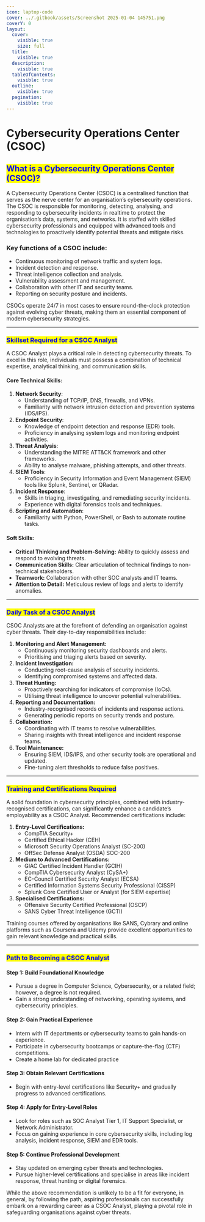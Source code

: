 ```yaml
---
icon: laptop-code
cover: ../.gitbook/assets/Screenshot 2025-01-04 145751.png
coverY: 0
layout:
  cover:
    visible: true
    size: full
  title:
    visible: true
  description:
    visible: true
  tableOfContents:
    visible: true
  outline:
    visible: true
  pagination:
    visible: true
---
```


# Cybersecurity Operations Center (CSOC)

## <mark style="color:blue;">What is a Cybersecurity Operations Center (CSOC)?</mark>

A Cybersecurity Operations Center (CSOC) is a centralised function that serves as the nerve center for an organisation’s cybersecurity operations. The CSOC is responsible for monitoring, detecting, analysing, and responding to cybersecurity incidents in realtime to protect the organisation’s data, systems, and networks. It is staffed with skilled cybersecurity professionals and equipped with advanced tools and technologies to proactively identify potential threats and mitigate risks.

### Key functions of a CSOC include:

* Continuous monitoring of network traffic and system logs.
* Incident detection and response.
* Threat intelligence collection and analysis.
* Vulnerability assessment and management.
* Collaboration with other IT and security teams.
* Reporting on security posture and incidents.

CSOCs operate 24/7 in most cases to ensure round-the-clock protection against evolving cyber threats, making them an essential component of modern cybersecurity strategies.

***

### <mark style="color:blue;">Skillset Required for a CSOC Analyst</mark>

A CSOC Analyst plays a critical role in detecting cybersecurity threats. To excel in this role, individuals must possess a combination of technical expertise, analytical thinking, and communication skills.

#### Core Technical Skills:

1. **Network Security**:
   * Understanding of TCP/IP, DNS, firewalls, and VPNs.
   * Familiarity with network intrusion detection and prevention systems (IDS/IPS).
2. **Endpoint Security**:
   * Knowledge of endpoint detection and response (EDR) tools.
   * Proficiency in analysing system logs and monitoring endpoint activities.
3. **Threat Analysis**:
   * Understanding the MITRE ATT\&CK framework and other frameworks.
   * Ability to analyse malware, phishing attempts, and other threats.
4. **SIEM Tools**:
   * Proficiency in Security Information and Event Management (SIEM) tools like Splunk, Sentinel, or QRadar.
5. **Incident Response**:
   * Skills in triaging, investigating, and remediating security incidents.
   * Experience with digital forensics tools and techniques.
6. **Scripting and Automation**:
   * Familiarity with Python, PowerShell, or Bash to automate routine tasks.

#### Soft Skills:

* **Critical Thinking and Problem-Solving:** Ability to quickly assess and respond to evolving threats.
* **Communication Skills:** Clear articulation of technical findings to non-technical stakeholders.
* **Teamwork:** Collaboration with other SOC analysts and IT teams.
* **Attention to Detail:** Meticulous review of logs and alerts to identify anomalies.

***

### <mark style="color:blue;">Daily Task of a CSOC Analyst</mark>

CSOC Analysts are at the forefront of defending an organisation against cyber threats. Their day-to-day responsibilities include:

1. **Monitoring and Alert Management:**
   * Continuously monitoring security dashboards and alerts.
   * Prioritising and triaging alerts based on severity.
2. **Incident Investigation:**
   * Conducting root-cause analysis of security incidents.
   * Identifying compromised systems and affected data.
3. **Threat Hunting:**
   * Proactively searching for indicators of compromise (IoCs).
   * Utilising threat intelligence to uncover potential vulnerabilities.
4. **Reporting and Documentation:**
   * Industry-recognised records of incidents and response actions.
   * Generating periodic reports on security trends and posture.
5. **Collaboration:**
   * Coordinating with IT teams to resolve vulnerabilities.
   * Sharing insights with threat intelligence and incident response teams.
6. **Tool Maintenance:**
   * Ensuring SIEM, IDS/IPS, and other security tools are operational and updated.
   * Fine-tuning alert thresholds to reduce false positives.

***

### <mark style="color:blue;">Training and Certifications Required</mark>

A solid foundation in cybersecurity principles, combined with industry-recognised certifications, can significantly enhance a candidate’s employability as a CSOC Analyst. Recommended certifications include:

1. **Entry-Level Certifications:**
   * CompTIA Security+
   * Certified Ethical Hacker (CEH)
   * Microsoft Security Operations Analyst (SC-200)
   * OffSec Defense Analyst (OSDA) SOC-200
2. **Medium to Advanced Certifications:**
   * GIAC Certified Incident Handler (GCIH)
   * CompTIA Cybersecurity Analyst (CySA+)
   * EC-Council Certified Security Analyst (ECSA)
   * Certified Information Systems Security Professional (CISSP)
   * Splunk Core Certified User or Analyst (for SIEM expertise)
3. **Specialised Certifications:**
   * Offensive Security Certified Professional (OSCP)
   * SANS Cyber Threat Intelligence (GCTI)

Training courses offered by organisations like SANS, Cybrary and online platforms such as Coursera and Udemy provide excellent opportunities to gain relevant knowledge and practical skills.

***

### <mark style="color:blue;">Path to Becoming a CSOC Analyst</mark>

#### Step 1: Build Foundational Knowledge

* Pursue a degree in Computer Science, Cybersecurity, or a related field; however, a degree is not required.
* Gain a strong understanding of networking, operating systems, and cybersecurity principles.

#### Step 2: Gain Practical Experience

* Intern with IT departments or cybersecurity teams to gain hands-on experience.
* Participate in cybersecurity bootcamps or capture-the-flag (CTF) competitions.
* Create a home lab for dedicated practice

#### Step 3: Obtain Relevant Certifications

* Begin with entry-level certifications like Security+ and gradually progress to advanced certifications.

#### Step 4: Apply for Entry-Level Roles

* Look for roles such as SOC Analyst Tier 1, IT Support Specialist, or Network Administrator.
* Focus on gaining experience in core cybersecurity skills, including log analysis, incident response, SIEM and EDR tools.

#### Step 5: Continue Professional Development

* Stay updated on emerging cyber threats and technologies.
* Pursue higher-level certifications and specialise in areas like incident response, threat hunting or digital forensics.

While the above recommendation is unlikely to be a fit for everyone, in general, by following the path, aspiring professionals can successfully embark on a rewarding career as a CSOC Analyst, playing a pivotal role in safeguarding organisations against cyber threats.
